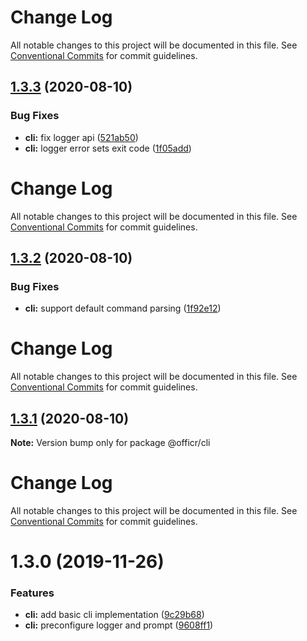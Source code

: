 # Change Log

All notable changes to this project will be documented in this file. See
[Conventional Commits](https://conventionalcommits.org) for commit guidelines.

## [1.3.3](https://github.com/stasson/officr/compare/@officr/cli@1.3.2...@officr/cli@1.3.3) (2020-08-10)

### Bug Fixes

- **cli:** fix logger api
  ([521ab50](https://github.com/stasson/officr/commit/521ab50ed72191f1b803393a3f3ed6a850642fa4))
- **cli:** logger error sets exit code
  ([1f05add](https://github.com/stasson/officr/commit/1f05addc9ae1234c605dcdbb5700fcaff2d7b393))

# Change Log

All notable changes to this project will be documented in this file. See
[Conventional Commits](https://conventionalcommits.org) for commit guidelines.

## [1.3.2](https://github.com/stasson/officr/compare/@officr/cli@1.3.1...@officr/cli@1.3.2) (2020-08-10)

### Bug Fixes

- **cli:** support default command parsing
  ([1f92e12](https://github.com/stasson/officr/commit/1f92e12a1ba98de2fb6193787deb23f9103414d6))

# Change Log

All notable changes to this project will be documented in this file. See
[Conventional Commits](https://conventionalcommits.org) for commit guidelines.

## [1.3.1](https://github.com/stasson/officr/compare/@officr/cli@1.3.0...@officr/cli@1.3.1) (2020-08-10)

**Note:** Version bump only for package @officr/cli

# Change Log

All notable changes to this project will be documented in this file. See
[Conventional Commits](https://conventionalcommits.org) for commit guidelines.

# 1.3.0 (2019-11-26)

### Features

- **cli:** add basic cli implementation
  ([9c29b68](https://github.com/stasson/officr/commit/9c29b68c80e66a953c3e88ab746ac844360f9318))
- **cli:** preconfigure logger and prompt
  ([9608ff1](https://github.com/stasson/officr/commit/9608ff129b0a3ce821c3f425cd6db54a2a50fc96))
